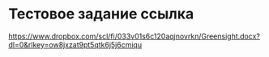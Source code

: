 # Тестовое задание ссылка

https://www.dropbox.com/scl/fi/033v01s6c120aqjnovrkn/Greensight.docx?dl=0&rlkey=ow8jxzat9pt5qtk6j5j6cmiqu
